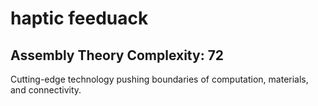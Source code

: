 # haptic feeduack

## Assembly Theory Complexity: 72
Cutting-edge technology pushing boundaries of computation, materials, and connectivity.
